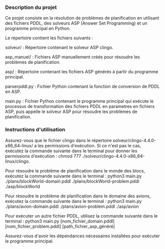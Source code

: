 ### Description du projet

Ce projet consiste en la résolution de problèmes de planification en utilisant des fichiers PDDL, des solveurs ASP (Answer Set Programming) et un programme principal en Python.

Le répertoire contient les fichiers suivants :

solveur/ : Répertoire contenant le solveur ASP clingo.

asp_manuel/ : Fichiers ASP manuellement créés pour résoudre les problèmes de planification.

asp/ : Répertoire contenant les fichiers ASP générés à partir du programme principal.

parserpddl.py : Fichier Python contenant la fonction de conversion de PDDL en ASP.

main.py : Fichier Python contenant le programme principal qui exécute le processus de transformation des fichiers PDDL en parametres en fichiers ASP, puis appelle le solveur ASP pour résoudre les problèmes de planification.



###  Instructions d'utilisation

Assurez-vous que le fichier clingo dans le répertoire solveur/clingo-4.4.0-x86_64-linux/ a les permissions d'exécution. Si ce n'est pas le cas, exécutez la commande suivante dans le terminal pour donner les permissions d'exécution : chmod 777 ./solveur/clingo-4.4.0-x86_64-linux/clingo.

Pour résoudre le problème de planification dans le monde des blocs, exécutez la commande suivante dans le terminal :
python3 main.py ./plans/blockWorld-domain.pddl ./plans/blockWorld-problem.pddl ./asp/blockWorld


Pour résoudre le problème de planification dans le domaine des avions, exécutez la commande suivante dans le terminal :
python3 main.py ./plans/avion-domain.pddl ./plans/avion-problem.pddl ./asp/avion

Pour exécuter un autre fichier PDDL, utilisez la commande suivante dans le terminal : 
python3 main.py [nom_fichier_domain.pddl] [nom_fichier_problem.pddl] [path_fichier_asp_généré]

Assurez-vous d'avoir les dépendances nécessaires installées pour exécuter le programme principal.

